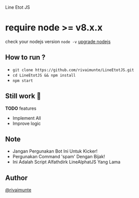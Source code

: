 Line Etot JS

# require node >= v8.x.x
check your nodejs version
`node -v`
[upgrade nodejs](https://google.com/)


How to run ?
------
- `git clone https://github.com/rivaimunte/LineEtotJS.git`
- `cd LineEtotJS && npm install`
- `npm start`


Still work :construction_worker:
----
**TODO** features
- Implement All 
- Improve logic

Note
------
- Jangan Pergunakan Bot Ini Untuk Kicker!
- Pergunakan Command 'spam' Dengan Bijak!
- Ini Adalah Script Alfathdirk LineAlphatJS Yang Lama 

Author
------
[@rivaimunte](http://line.me/ti/p/~kobe2k17)
